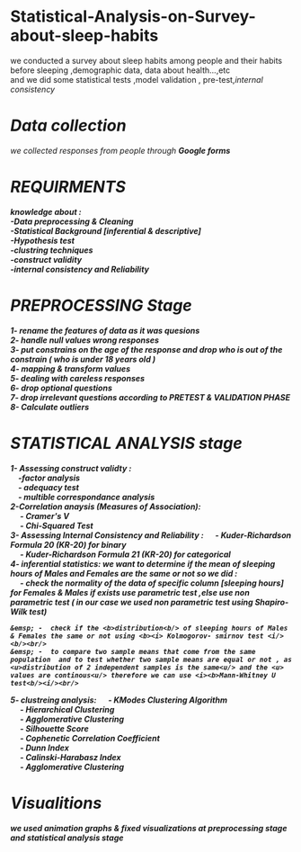 # Statistical-Analysis-on-Survey-about-sleep-habits
we conducted a survey about sleep habits among people and their habits before sleeping ,demographic data, data about health...,etc <br/>and we did some statistical tests ,model validation , pre-test,<i>internal consistency<i/> <br/>
# Data collection
we collected responses from people through <b>Google forms<b/> 
# REQUIRMENTS
knowledge about :<br/>
-Data preprocessing & Cleaning <br/>
-Statistical  Background [inferential & descriptive]<br/>
-Hypothesis test<br/>
-clustring techniques<br/>
-construct validity <br/>
-internal consistency and Reliability<br/>

# PREPROCESSING Stage
1- rename the features of data as it was quesions<br/>
2- handle null values wrong responses<br/>
3- put constrains on the age of the response and drop who is out of the constrain ( who is under 18 years old )<br/>
4- mapping & transform values<br/>
5- dealing with careless responses<br/>
6- drop optional questions <br/>
7- drop irrelevant questions  according to <b><i> PRETEST & VALIDATION PHASE <i/> <b/><br/>
8- Calculate outliers<br/>
# STATISTICAL ANALYSIS stage
1- <b>Assessing construct validty :<b/><br/>
     &emsp;-factor analysis<br/>
     &emsp;- adequacy test<br/>
     &emsp;- multible correspondance analysis<br/>
2-<b>Correlation anaysis (Measures of Association): <b/><br/>
   &emsp;  - Cramer's V <br/>
   &emsp;  - Chi-Squared Test<br/>
3- <b> Assessing Internal Consistency and Reliability : <b/>
    &emsp; - Kuder-Richardson Formula 20 (KR-20) for binary  <br/>
    &emsp; - Kuder-Richardson Formula 21 (KR-20) for categorical <br/>
4- <b>inferential statistics:<b/>
we want to determine if the mean of sleeping hours of Males and Females are the same or not  so we did :<br/>
    &emsp; - check the normality of the data of specific column [sleeping hours] for Females & Males if exists use parametric test ,else use non parametric test ( in our case we used non parametric test using <b><i> Shapiro-Wilk test<b/><i>) <br/>
     
    &emsp; -  check if the <b>distribution<b/> of sleeping hours of Males & Females the same or not using <b><i> Kolmogorov- smirnov test <i/><b/><br/>
    &emsp; -  to compare two sample means that come from the same population  and to test whether two sample means are equal or not , as <u>distribution of 2 independent samples is the same<u/> and the <u> values are continous<u/> therefore we can use <i><b>Mann-Whitney U test<b/><i/><br/>
5- <b> clustreing analysis: <b/>
   &emsp;  - KModes Clustering Algorithm<br/>
   &emsp;  - Hierarchical Clustering<br/>
   &emsp;  - Agglomerative Clustering <br/>
   &emsp;  - Silhouette Score <br/>
   &emsp;  - Cophenetic Correlation Coefficient<br/>
   &emsp;  - Dunn Index<br/>
    &emsp; - Calinski-Harabasz Index<br/>
    &emsp; - Agglomerative Clustering<br/>
# Visualitions
we used  animation graphs  & fixed visualizations at preprocessing stage and statistical analysis stage


